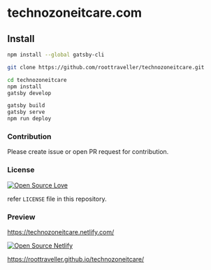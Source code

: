 # technozoneitcare.com

## Install


```sh
npm install --global gatsby-cli

git clone https://github.com/roottraveller/technozoneitcare.git

cd technozoneitcare
npm install
gatsby develop

gatsby build 
gatsby serve
npm run deploy   
```



### Contribution

Please create issue or open PR request for contribution.

### License

[![Open Source Love](https://badges.frapsoft.com/os/mit/mit.svg?v=102)](LICENSE)

refer `LICENSE` file in this repository.

### Preview 

https://technozoneitcare.netlify.com/ 

 



[![Open Source Netlify](https://www.netlify.com/img/deploy/button.svg)](Netlify)
       
https://roottraveller.github.io/technozoneitcare/ 